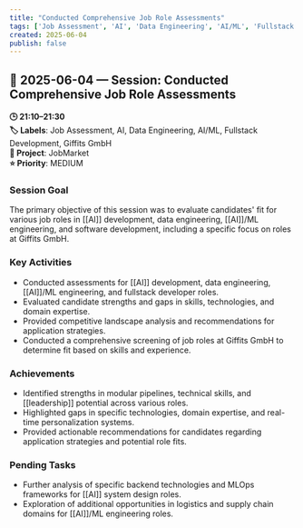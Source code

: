```yaml
---
title: "Conducted Comprehensive Job Role Assessments"
tags: ['Job Assessment', 'AI', 'Data Engineering', 'AI/ML', 'Fullstack Development', 'Giffits GmbH']
created: 2025-06-04
publish: false
---
```


## 📅 2025-06-04 — Session: Conducted Comprehensive Job Role Assessments

**🕒 21:10–21:30**  
**🏷️ Labels**: Job Assessment, AI, Data Engineering, AI/ML, Fullstack Development, Giffits GmbH  
**📂 Project**: JobMarket  
**⭐ Priority**: MEDIUM  


### Session Goal
The primary objective of this session was to evaluate candidates' fit for various job roles in [[AI]] development, data engineering, [[AI]]/ML engineering, and software development, including a specific focus on roles at Giffits GmbH.

### Key Activities
- Conducted assessments for [[AI]] development, data engineering, [[AI]]/ML engineering, and fullstack developer roles.
- Evaluated candidate strengths and gaps in skills, technologies, and domain expertise.
- Provided competitive landscape analysis and recommendations for application strategies.
- Conducted a comprehensive screening of job roles at Giffits GmbH to determine fit based on skills and experience.

### Achievements
- Identified strengths in modular pipelines, technical skills, and [[leadership]] potential across various roles.
- Highlighted gaps in specific technologies, domain expertise, and real-time personalization systems.
- Provided actionable recommendations for candidates regarding application strategies and potential role fits.

### Pending Tasks
- Further analysis of specific backend technologies and MLOps frameworks for [[AI]] system design roles.
- Exploration of additional opportunities in logistics and supply chain domains for [[AI]]/ML engineering roles.
